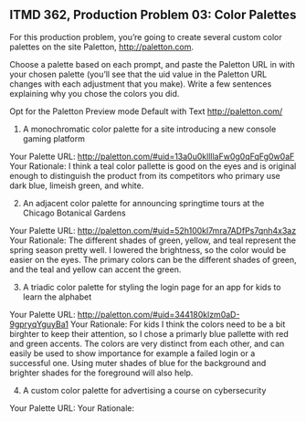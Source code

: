 ## ITMD 362, Production Problem 03: Color Palettes

For this production problem, you’re going to create several custom color palettes on the site
Paletton, http://paletton.com.

Choose a palette based on each prompt, and paste the Paletton URL in with your chosen palette
(you’ll see that the uid value in the Paletton URL changes with each adjustment that you make).
Write a few sentences explaining why you chose the colors you did.

Opt for the Paletton Preview mode Default with Text http://paletton.com/

1. A monochromatic color palette for a site introducing a new console gaming platform

Your Palette URL: http://paletton.com/#uid=13a0u0kllllaFw0g0qFqFg0w0aF
Your Rationale: I think a teal color pallette is good on the eyes and is original enough to distinguish the product from its competitors who primary use dark blue, limeish green, and white.

2. An adjacent color palette for announcing springtime tours at the Chicago Botanical Gardens

Your Palette URL: http://paletton.com/#uid=52h100kl7mra7ADfPs7qnh4x3az
Your Rationale: The different shades of green, yellow, and teal represent the spring season pretty well. I lowered the brightness, so the color would be easier on the eyes. The primary colors can be the different shades of green, and the teal and yellow can accent the green.

3. A triadic color palette for styling the login page for an app for kids to learn the alphabet

Your Palette URL: http://paletton.com/#uid=344180klzm0aD-9gpryqYguyBa1
Your Rationale: For kids I think the colors need to be a bit birghter to keep their attention, so I chose a primarly blue pallette with red and green accents. The colors are very distinct from each other, and can easily be used to show importance for example a failed login or a successful one. Using muter shades of blue for the background and brighter shades for the foreground will also help.

4. A custom color palette for advertising a course on cybersecurity

Your Palette URL:
Your Rationale:
